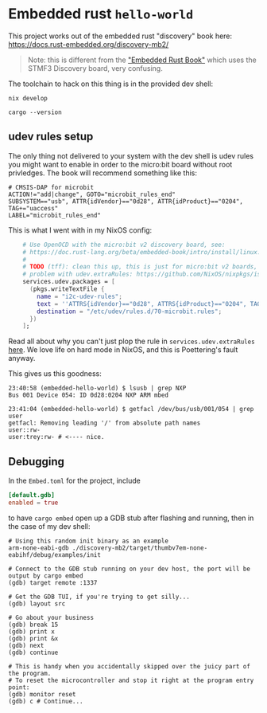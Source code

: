 # Embedded rust `hello-world`

This project works out of the embedded rust "discovery" book here: https://docs.rust-embedded.org/discovery-mb2/

> Note: this is different from the ["Embedded Rust Book"](https://doc.rust-lang.org/beta/embedded-book/intro/index.html) which uses the STMF3 Discovery board, very confusing.

The toolchain to hack on this thing is in the provided dev shell:

```
nix develop

cargo --version
```

## udev rules setup

The only thing not delivered to your system with the dev shell is udev rules you might want to enable in order to the micro:bit board without root privledges. The book will recommend something like this:

```
# CMSIS-DAP for microbit
ACTION!="add|change", GOTO="microbit_rules_end"
SUBSYSTEM=="usb", ATTR{idVendor}=="0d28", ATTR{idProduct}=="0204", TAG+="uaccess"
LABEL="microbit_rules_end"
```

This is what I went with in my NixOS config:

```nix
    # Use OpenOCD with the micro:bit v2 discovery board, see:
    # https://doc.rust-lang.org/beta/embedded-book/intro/install/linux.html
    #
    # TODO (tff): clean this up, this is just for micro:bit v2 boards, I seemed to be suffering from this
    # problem with udev.extraRules: https://github.com/NixOS/nixpkgs/issues/210856
    services.udev.packages = [
      (pkgs.writeTextFile {
        name = "i2c-udev-rules";
        text = ''ATTRS{idVendor}=="0d28", ATTRS{idProduct}=="0204", TAG+="uaccess"'';
        destination = "/etc/udev/rules.d/70-microbit.rules";
      })
    ];
```

Read all about why you can't just plop the rule in `services.udev.extraRules` [here](https://github.com/NixOS/nixpkgs/issues/210856). We love life on hard mode in NixOS, and this is Poettering's fault anyway.

This gives us this goodness:

```
23:40:58 (embedded-hello-world) $ lsusb | grep NXP
Bus 001 Device 054: ID 0d28:0204 NXP ARM mbed

23:41:04 (embedded-hello-world) $ getfacl /dev/bus/usb/001/054 | grep user
getfacl: Removing leading '/' from absolute path names
user::rw-
user:trey:rw- # <---- nice.
```

## Debugging

In the `Embed.toml` for the project, include 

```toml
[default.gdb]
enabled = true
```

to have `cargo embed` open up a GDB stub after flashing and running, then in the case of my dev shell:

```
# Using this random init binary as an example
arm-none-eabi-gdb ./discovery-mb2/target/thumbv7em-none-eabihf/debug/examples/init

# Connect to the GDB stub running on your dev host, the port will be output by cargo embed
(gdb) target remote :1337

# Get the GDB TUI, if you're trying to get silly...
(gdb) layout src

# Go about your business
(gdb) break 15
(gdb) print x
(gdb) print &x
(gdb) next
(gdb) continue

# This is handy when you accidentally skipped over the juicy part of the program.
# To reset the microcontroller and stop it right at the program entry point:
(gdb) monitor reset
(gdb) c # Continue...
```



